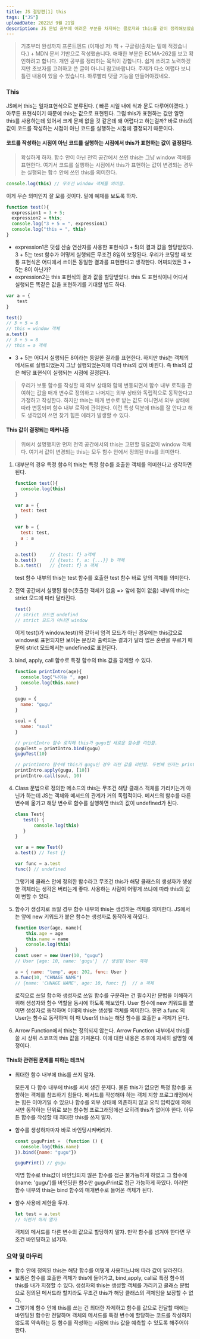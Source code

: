 ```yaml
---
title: JS 절망편[1] this
tags: ["JS"]
uploadDate: 2022년 9월 21일
description: JS 문법 공부에 어려운 부분을 차지하는 클로저와 this를 같이 정리해보았습니다. 우선은 This부터 정리했습니다.
---
```


>   기초부터 완성까지 프론트엔드 (이재성 저) 책 + 구글링(출처는 밑에 적겠습니다.) + MDN 문서 기반으로 작성했습니다. 애매한 부분은 ECMA-262를 보고 확인하려고 합니다. 개인 공부를 정리하는 목적이 강합니다. 쉽게 쓰려고 노력하겠지만 초보자를 고려하고 쓴 글이 아니니 참고바랍니다.
>   주제가 다소 어렵다 보니 틀린 내용이 있을 수 있습니다. 하루빨리 댓글 기능을 만들어야겠네요. 



### This

JS에서 this는 일차표현식으로 분류된다. ( 빠른 시일 내에 식과 문도 다루어야겠다. ) 아무튼 표현식이기 때문에 this는 값으로 표현된다. 
그럼 this가 표현하는 값만 알면 this를 사용하는데 있어서 크게 문제 없을 것 같은데 왜 어렵다고 하는걸까? 바로 this의 값이 코드를 작성하는 시점이 아닌 코드를 실행하는 시점에 결정되기 때문이다.



#### 코드를 작성하는 시점이 아닌 코드를 실행하는 시점에서 this가 표현하는 값이 결정된다.

> 확실하게 하자. 함수 안이 아닌 전역 공간에서 쓰인 this는 그냥 window 객체를 표현한다. 여기서 코드를 실행하는 시점에서 this가 표현하는 값이 변경되는 경우는 실행되는 함수 안에 쓰인 this를 의미한다.

```js
console.log(this) // 무조건 window 객체를 의미함.
```

이게 무슨 의미인지 잘 모를 것이다. 밑에 예제를 보도록 하자.

```js
function test(){
  expression1 = 3 + 5;
  expression2 = this;
  console.log("3 + 5 = ", expression1)
  console.log("this = ", this)
} 
```

* expression1은 덧셈 산술 연산자를 사용한 표현식(3 + 5)의 결과 값을 할당받았다. 3 + 5는 test 함수가 어떻게 실행되든 무조건 8임이 보장된다. 우리가 코딩할 때 보통 표현식은 어디에서 쓰이든 동일한 결과를 표현한다고 생각한다. 어찌되었든 3 + 5는 8이 아닌가?
* expression2는 this 표현식의 결과 값을 할당받았다. this 도 표현식이니 어디서 실행되든 똑같은 값을 표현하기를 기대할 법도 하다.

```js
var a = { 
	test
}

test()		
// 3 + 5 = 8
// this = window 객체
a.test()
// 3 + 5 = 8
// this = a 객체
```

* 3 + 5는 어디서 실행되든 8이라는 동일한 결과를 표현한다. 하지만 this는 객체의 메서드로 실행되었는지 그냥 실행되었는지에 따라 this의 값이 바뀐다. 즉 this의 값은 해당 표현식이 실행되는 시점에 결정된다.

>  우리가 보통 함수를 작성할 때 외부 상태와 함께 변동되면서 함수 내부 로직을 관여하는 값을 매개 변수로 정의하고 나머지는 외부 상태와 독립적으로 동작한다고 가정하고 작성한다. 하지만 this는 매개 변수로 받는 값도 아니면서 외부 상태에 따라 변동되며 함수 내부 로직에 관여한다. 이런 특성 덕분에 this를 잘 안다고 해도 생각없이 쓰면 찾기 힘든 에러가 발생할 수 있다.



#### This 값이 결정되는 메커니즘

> 위에서 설명했지만 먼저 전역 공간에서의 this는 고민할 필요없이 window 객체다. 여기서 값이 변경되는 this는 모두 함수 안에서 정의된 this를 의미한다. 

1. 대부분의 경우 특정 함수의 this는 특정 함수를 호출한 객체를 의미한다고 생각하면 된다. 

   ```js
   function test(){
     console.log(this)
   }
   
   var a = {
     test: test
   }
   
   var b = {
     test: test,
     a : a
   }
   
   a.test()		// {test: f} a객체
   b.test()		// {test: f, a: {...}} b 객체
   b.a.test()	// {test: f} a 객체
   ```

   test 함수 내부의 this는 test 함수를 호출한 test 함수 바로 앞의 객체를 의미한다.
   

2. 전역 공간에서 실행된 함수(호출한 객체가 없음 => 앞에 점이 없음) 내부의 this는 strict 모드에 따라 달라진다.
   ```js
   test() 
   // strict 모드면 undefind
   // strict 모드가 아니면 window
   ```

   이게 test()가 window.test()와 같아서 엄격 모드가 아닌 경우에는 this값으로 window로 표현되지만 보이는 문장과 출력되는 결과가 달라 많은 혼란을 부르기 때문에 strict 모드에서는 undefined로 표현된다.
   

3. bind, apply, call 함수로 특정 함수의 this 값을 강제할 수 있다.

   ```js
   function printIntro(age){
     console.log("나이는 ", age)
     console.log(this.name)
   }
   
   gugu = {
     name: "gugu"
   }
   
   soul = {
     name: "soul"
   }
   
   // printIntro 함수 로직에 this가 gugu인 새로운 함수를 리턴함.
   guguTest = printIntro.bind(gugu)
   guguTest(10)
   
   // printIntro 함수에 this가 gugu인 경우 리턴 값을 리턴함. 두번째 인자는 printIntro에 들어갈 매개변수
   printIntro.apply(gugu, [10])
   printIntro.call(soul, 10)
   ```

   

4. Class 문법으로 정의한 메소드의 this는 무조건 해당 클래스 객체를 가리키는거 아닌가 하는데 JS는 객체와 메서드의 관계가 거의 독립적이다. 메서드의 함수를 다른 변수에 옮기고 해당 변수로 함수를 실행하면 this의 값이 undefined가 된다.

   ```js
   class Test{
      test() {
          console.log(this)
      }
   }
   
   var a = new Test()
   a.test()	// Test {}
   
   var func = a.test
   func() // undefined
   ```

   그렇기에 클래스 안에 정의한 함수라고 무조건 this가 해당 클래스의 생성자가 생성한 객체라는 생각은 버리는게 좋다. 사용하는 사람이 어떻게 쓰냐에 따라 this의 값이 변할 수 있다.
   

5. 함수가 생성자로 쓰일 경우 함수 내부의 this는 생성하는 객체를 의미한다. JS에서는 앞에 new 키워드가 붙은 함수는 생성자로 동작하게 하였다.

   ```js
   function User(age, name){
       this.age = age
       this.name = name
       console.log(this)
   }
   const user = new User(10, "gugu")
   // User {age: 10, name: 'gugu'}  // 생성된 User 객체
   
   a = { name: "temp", age: 202, func: User }
   a.func(10, "CHNAGE NAME")
   // {name: 'CHNAGE NAME', age: 10, func: ƒ}  // a 객체
   ```

   로직으로 쓰일 함수와 생성자로 쓰일 함수를 구분하는 건 필수지만 문법을 이해하기 위해 생성자와 함수 역할을 동시에 하도록 해보았다. User 함수에 new 키워드를 붙이면 생성자로 동작하며 이때의 this는 생성될 객체를 의미한다. 한편 a.func 의 User는 함수로 동작하며 이 때 User의 this는 해당 함수를 호출한 a 객체가 된다.
   

6. Arrow Function에서 this는 정의되지 않는다. Arrow Function 내부에서 this를 쓸 시 상위 스코프의 this 값을 가져온다. 이에 대한 내용은 추후에 자세히 설명할 예정이다.



#### This와 관련된 문제를 피하는 테크닉

* 최대한 함수 내부에 this를 쓰지 말자.

  모든게 다 함수 내부에 this를 써서 생긴 문제다. 물론 this가 없으면 특정 함수를 포함하는 객체를 참조하기 힘들다. 메서드를 작성해야 하는 객체 지향 프로그래밍에서는 힘든 이야기일 수 있으나 함수를 외부 상태에 의존하지 않고 오직 입력값에 의해서만 동작하는 단위로 보는 함수형 프로그래밍에선 오히려 this가 없어야 한다. 아무튼 함수를 작성할 때 최대한 this를 쓰지 말자.
  

* 함수를 생성하자마자 바로 바인딩시켜버리자. 
  ```js
  const guguPrint =  (function () {
    console.log(this.name)
  }).bind({name: "gugu"})
  
  guguPrint() // gugu
  ```

  익명 함수로 this값이 바인딩되지 않은 함수를 접근 불가능하게 하였고 그 함수에 {name: 'gugu'}를 바인딩한 함수만 guguPrint로 접근 가능하게 하였다. 이러면 함수 내부의 this는 bind 함수의 매개변수로 들어온 객체가 된다.
  

* 함수 사용에 제한을 두자.

  ```js
  let test = a.test
  // 이런거 하지 말자
  ```

  객체의 메서드를 다른 변수의 값으로 할당하지 말자. 만약 함수를 넘겨야 한다면 무조건 바인딩하고 넘기자.



### 요약 및 마무리

* 함수 안에 정의된 this는 해당 함수를 어떻게 사용하느냐에 따라 값이 달라진다.
* 보통은 함수를 호출한 객체가 this에 들어가고, bind,apply, call로 특정 함수의 this를 내가 지정할 수 있다. 생성자의 this는 생성할 객체를 가리키고 클래스 문법으로 정의된 메서드라 할지라도 무조건 this가 해당 클래스의 객체임을 보장할 수 없다.
* 그렇기에 함수 안에 this를 쓰는 건 최대한 자제하고 함수를 값으로 전달할 때에는 바인딩된 함수만 전달하며 객체의 메서드를 특정 변수에 할당하는 코드를 작성하지 않도록 약속하는 등 함수를 작성하는 시점에 this 값을 예측할 수 있도록 해주어야 한다.

